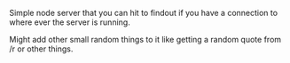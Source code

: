 Simple node server that you can hit to findout if you have a connection to where ever the server is running.

Might add other small random things to it like getting a random quote from /r or other things.
